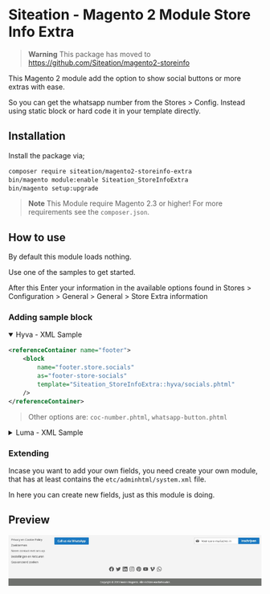 # Siteation - Magento 2 Module Store Info Extra

> **Warning** This package has moved to https://github.com/Siteation/magento2-storeinfo

This Magento 2 module add the option to show social buttons or more extras with ease.

So you can get the whatsapp number from the Stores > Config.
Instead using static block or hard code it in your template directly.

## Installation

Install the package via;

```bash
composer require siteation/magento2-storeinfo-extra
bin/magento module:enable Siteation_StoreInfoExtra
bin/magento setup:upgrade
```

> **Note** This Module require Magento 2.3 or higher!
> For more requirements see the `composer.json`.

## How to use

By default this module loads nothing.

Use one of the samples to get started.

After this Enter your information in the available options found in Stores > Configuration > General > General > Store Extra information

### Adding sample block

<details open><summary>Hyva - XML Sample</summary>

```xml
<referenceContainer name="footer">
    <block
        name="footer.store.socials"
        as="footer-store-socials"
        template="Siteation_StoreInfoExtra::hyva/socials.phtml"
    />
</referenceContainer>
```

> Other options are: `coc-number.phtml`, `whatsapp-button.phtml`

</details>

<details><summary>Luma - XML Sample</summary>

```xml
<referenceContainer name="footer">
    <block name="footer.store.socials"
        as="footer-store-socials"
        template="Siteation_StoreInfoExtra::luma/socials.phtml">
        <arguments>
            <argument name="viewModelStoreInfo" 
                xsi:type="object">Siteation\StoreInfoExtra\ViewModel\StoreInfoExtra</argument>
        </arguments>
    </block>
</referenceContainer>
```

> Other options are: `coc-number.phtml`, `whatsapp-button.phtml`

</details>

### Extending

Incase you want to add your own fields,
you need create your own module,
that has at least contains the `etc/adminhtml/system.xml` file.

In here you can create new fields, just as this module is doing.

## Preview

![Magento 2 footer with social icons](assets/preview.png)
